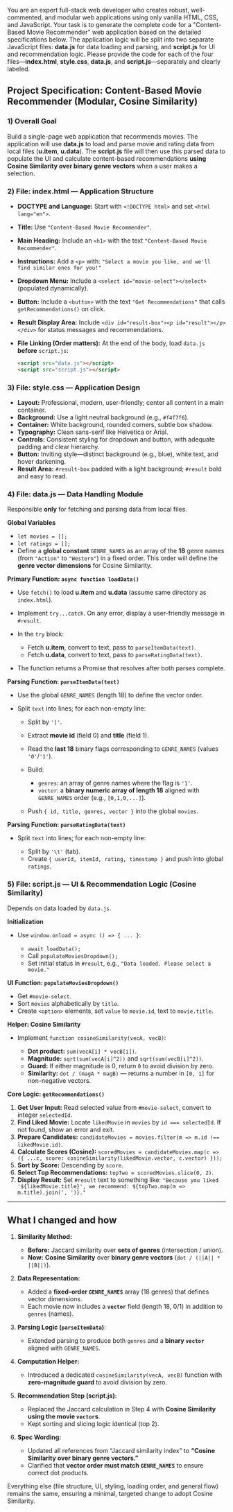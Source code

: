 You are an expert full-stack web developer who creates robust, well-commented, and modular web applications using only vanilla HTML, CSS, and JavaScript.
Your task is to generate the complete code for a "Content-Based Movie Recommender" web application based on the detailed specifications below. The application logic will be split into two separate JavaScript files: **data.js** for data loading and parsing, and **script.js** for UI and recommendation logic. Please provide the code for each of the four files—**index.html**, **style.css**, **data.js**, and **script.js**—separately and clearly labeled.

## Project Specification: Content-Based Movie Recommender (Modular, Cosine Similarity)

### 1) Overall Goal

Build a single-page web application that recommends movies. The application will use **data.js** to load and parse movie and rating data from local files (**u.item**, **u.data**). The **script.js** file will then use this parsed data to populate the UI and calculate content-based recommendations **using Cosine Similarity over binary genre vectors** when a user makes a selection.

### 2) File: index.html — Application Structure

* **DOCTYPE and Language:** Start with `<!DOCTYPE html>` and set `<html lang="en">`.
* **Title:** Use `"Content-Based Movie Recommender"`.
* **Main Heading:** Include an `<h1>` with the text `"Content-Based Movie Recommender"`.
* **Instructions:** Add a `<p>` with: `"Select a movie you like, and we'll find similar ones for you!"`
* **Dropdown Menu:** Include a `<select id="movie-select"></select>` (populated dynamically).
* **Button:** Include a `<button>` with the text `"Get Recommendations"` that calls `getRecommendations()` on click.
* **Result Display Area:** Include `<div id="result-box"><p id="result"></p></div>` for status messages and recommendations.
* **File Linking (Order matters):** At the end of the body, load `data.js` **before** `script.js`:

  ```html
  <script src="data.js"></script>
  <script src="script.js"></script>
  ```

### 3) File: style.css — Application Design

* **Layout:** Professional, modern, user-friendly; center all content in a main container.
* **Background:** Use a light neutral background (e.g., `#f4f7f6`).
* **Container:** White background, rounded corners, subtle box shadow.
* **Typography:** Clean sans-serif like Helvetica or Arial.
* **Controls:** Consistent styling for dropdown and button, with adequate padding and clear hierarchy.
* **Button:** Inviting style—distinct background (e.g., blue), white text, and hover darkening.
* **Result Area:** `#result-box` padded with a light background; `#result` bold and easy to read.

### 4) File: data.js — Data Handling Module

Responsible **only** for fetching and parsing data from local files.

**Global Variables**

* `let movies = [];`
* `let ratings = [];`
* Define a **global constant** `GENRE_NAMES` as an array of the **18** genre names (from `"Action"` to `"Western"`) in a fixed order. This order will define the **genre vector dimensions** for Cosine Similarity.

**Primary Function: `async function loadData()`**

* Use `fetch()` to load **u.item** and **u.data** (assume same directory as `index.html`).
* Implement `try...catch`. On any error, display a user-friendly message in `#result`.
* In the `try` block:

  * Fetch **u.item**, convert to text, pass to `parseItemData(text)`.
  * Fetch **u.data**, convert to text, pass to `parseRatingData(text)`.
* The function returns a Promise that resolves after both parses complete.

**Parsing Function: `parseItemData(text)`**

* Use the global `GENRE_NAMES` (length 18) to define the vector order.
* Split `text` into lines; for each non-empty line:

  * Split by `'|'`.
  * Extract **movie id** (field 0) and **title** (field 1).
  * Read the **last 18** binary flags corresponding to `GENRE_NAMES` (values `'0'`/`'1'`).
  * Build:

    * `genres`: an array of genre names where the flag is `'1'`.
    * `vector`: a **binary numeric array of length 18** aligned with `GENRE_NAMES` order (e.g., `[0,1,0,...]`).
  * Push `{ id, title, genres, vector }` into the global `movies`.

**Parsing Function: `parseRatingData(text)`**

* Split `text` into lines; for each non-empty line:

  * Split by `'\t'` (tab).
  * Create `{ userId, itemId, rating, timestamp }` and push into global `ratings`.

### 5) File: script.js — UI & Recommendation Logic (Cosine Similarity)

Depends on data loaded by `data.js`.

**Initialization**

* Use `window.onload = async () => { ... }`:

  * `await loadData();`
  * Call `populateMoviesDropdown();`
  * Set initial status in `#result`, e.g., `"Data loaded. Please select a movie."`

**UI Function: `populateMoviesDropdown()`**

* Get `#movie-select`.
* Sort `movies` alphabetically by `title`.
* Create `<option>` elements, set `value` to `movie.id`, text to `movie.title`.

**Helper: Cosine Similarity**

* Implement `function cosineSimilarity(vecA, vecB)`:

  * **Dot product:** `sum(vecA[i] * vecB[i])`.
  * **Magnitude:** `sqrt(sum(vecA[i]^2))` and `sqrt(sum(vecB[i]^2))`.
  * **Guard:** If either magnitude is 0, return `0` to avoid division by zero.
  * **Similarity:** `dot / (magA * magB)` — returns a number in `[0, 1]` for non-negative vectors.

**Core Logic: `getRecommendations()`**

1. **Get User Input:** Read selected value from `#movie-select`, convert to integer `selectedId`.
2. **Find Liked Movie:** Locate `likedMovie` in `movies` by `id === selectedId`. If not found, show an error and exit.
3. **Prepare Candidates:** `candidateMovies = movies.filter(m => m.id !== likedMovie.id)`.
4. **Calculate Scores (Cosine):**
   `scoredMovies = candidateMovies.map(c => ({ ...c, score: cosineSimilarity(likedMovie.vector, c.vector) }));`
5. **Sort by Score:** Descending by `score`.
6. **Select Top Recommendations:** `topTwo = scoredMovies.slice(0, 2)`.
7. **Display Result:**
   Set `#result` text to something like:
   `"Because you liked '${likedMovie.title}', we recommend: ${topTwo.map(m => m.title).join(', ')}."`

---

## What I changed and how

1. **Similarity Method:**

   * **Before:** Jaccard similarity over **sets of genres** (intersection / union).
   * **Now:** **Cosine Similarity** over **binary genre vectors** (`dot / (||A|| * ||B||)`).

2. **Data Representation:**

   * Added a **fixed-order `GENRE_NAMES`** array (18 genres) that defines vector dimensions.
   * Each movie now includes a **`vector`** field (length 18, 0/1) in addition to `genres` (names).

3. **Parsing Logic (`parseItemData`)**:

   * Extended parsing to produce both `genres` and a **binary `vector`** aligned with `GENRE_NAMES`.

4. **Computation Helper:**

   * Introduced a dedicated `cosineSimilarity(vecA, vecB)` function with **zero-magnitude guard** to avoid division by zero.

5. **Recommendation Step (script.js):**

   * Replaced the Jaccard calculation in Step 4 with **Cosine Similarity using the movie `vector`s**.
   * Kept sorting and slicing logic identical (top 2).

6. **Spec Wording:**

   * Updated all references from “Jaccard similarity index” to **“Cosine Similarity over binary genre vectors.”**
   * Clarified that **vector order must match `GENRE_NAMES`** to ensure correct dot products.

Everything else (file structure, UI, styling, loading order, and general flow) remains the same, ensuring a minimal, targeted change to adopt Cosine Similarity.
